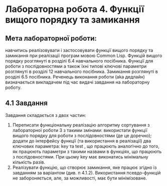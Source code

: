 # Лабораторна робота 4. Функції вищого порядку та замикання
## Мета лабораторної роботи: 
навчитись реалізовувати і застосовувати функції вищого порядку та замикання при реалізації програм мовою Common Lisp.
Функцій вищого порядку розглянуті в розділі 6.4 навчального посібника. Функції для
роботи з послідовностями а також їхні типові ключові параметри розглянуті в розділі 12
навчального посібника. Замикання розглянуті в розділі 6.5 посібника.
Реченець виконання роботи (aka дедлайн) визначається викладачем під час видачі
завдання на лабораторну роботу.

## 4.1 Завдання
Завдання складається з двох частин:
1.  Переписати функціональну реалізацію алгоритму сортування з лабораторної
роботи 3 з такими змінами:
використати функції вищого порядку для роботи з послідовностями (де це
доречно);
додати до інтерфейсу функції (та використання в реалізації) два ключових
параметра: key та test , що працюють аналогічно до того, як працюють
параметри з такими назвами в функціях, що працюють з послідовностями. При
цьому key має виконатись мінімальну кількість разів.
2.  Реалізувати функцію, що створює замикання, яке працює згідно із завданням за
варіантом (див. п 4.1.2). Використання псевдо-функцій не забороняється, але, за
можливості, має бути мінімізоване.
